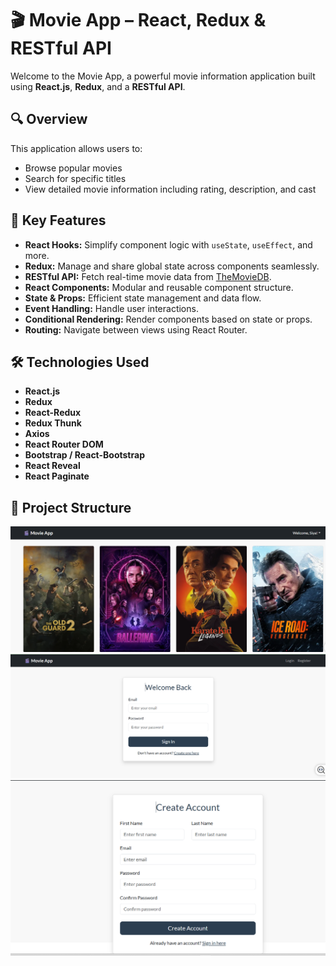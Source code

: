 # 🎬 Movie App – React, Redux & RESTful API

Welcome to the Movie App, a powerful movie information application built using **React.js**, **Redux**, and a **RESTful API**.

## 🔍 Overview

This application allows users to:

- Browse popular movies
- Search for specific titles
- View detailed movie information including rating, description, and cast

## 🚀 Key Features

- **React Hooks:** Simplify component logic with `useState`, `useEffect`, and more.
- **Redux:** Manage and share global state across components seamlessly.
- **RESTful API:** Fetch real-time movie data from [TheMovieDB](https://www.themoviedb.org/).
- **React Components:** Modular and reusable component structure.
- **State & Props:** Efficient state management and data flow.
- **Event Handling:** Handle user interactions.
- **Conditional Rendering:** Render components based on state or props.
- **Routing:** Navigate between views using React Router.

## 🛠️ Technologies Used

- **React.js**
- **Redux**
- **React-Redux**
- **Redux Thunk**
- **Axios**
- **React Router DOM**
- **Bootstrap / React-Bootstrap**
- **React Reveal**
- **React Paginate**

## 📁 Project Structure
![image alt](https://github.com/kumariaditi52/MovieApp-React-Redux/blob/0da95cf9a01c4e094483011844c25cb690254785/src/images/Screenshot%202025-07-11%20222935.png)
![image alt](https://github.com/kumariaditi52/MovieApp-React-Redux/blob/0da95cf9a01c4e094483011844c25cb690254785/src/images/Screenshot%202025-07-11%20222952.png)
![image alt](https://github.com/kumariaditi52/MovieApp-React-Redux/blob/0da95cf9a01c4e094483011844c25cb690254785/src/images/Screenshot%202025-07-11%20223000.png)



